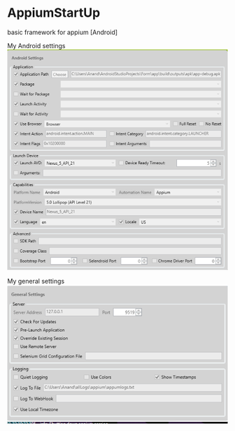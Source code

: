 # AppiumStartUp
basic framework for appium [Android]

My Android settings
![ScreenShot](https://github.com/anand853/AppiumStartUp/blob/master/src/com/util/readme/android_settigns.png)

My general settings
![ScreenShot](https://github.com/anand853/AppiumStartUp/blob/master/src/com/util/readme/general_settings.png)
